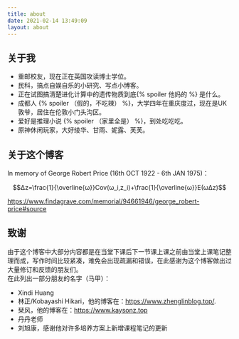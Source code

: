 ```yaml
---
title: about
date: 2021-02-14 13:49:09
layout: about
---
```

## 关于我
- 重邮校友，现在正在英国攻读博士学位。  
- 民科，搞点自娱自乐的小研究、写点小博客。   
- 正在试图搞清楚进化计算中的遗传物质到底{% spoiler 他妈的 %} 是什么。  
- 成都人 {% spoiler （假的，不吃辣） %}，大学四年在重庆度过，现在是UK敦爷，居住在伦敦小门头沟区。    
- 爱好是推理小说 {% spoiler （家里全是） %}，到处吃吃吃。   
- 原神休闲玩家，大好绫华、甘雨、妮露、芙芙。     

## 关于这个博客  

In memory of George Robert Price (16th OCT 1922 - 6th JAN 1975)：  

$$Δz=\frac{1}{\overline{ω}}Cov(ω_i,z_i)+\frac{1}{\overline{ω}}E(ωΔz)$$

https://www.findagrave.com/memorial/94661946/george_robert-price#source


## 致谢
由于这个博客中大部分内容都是在当堂下课后下一节课上课之前由当堂上课笔记整理而成，写作时间比较紧凑，难免会出现疏漏和错误，在此感谢为这个博客做出过大量修订和反馈的朋友们。  
在此列出一部分朋友的名字（马甲）：  

- Xindi Huang  
- 林正/Kobayashi Hikari，他的博客在：https://www.zhenglinblog.top/.  
- 栞风，他的博客在：https://www.kaysonz.top  
- 丹丹老师  
- 刘旭康，感谢他对许多培养方案上新增课程笔记的更新  
